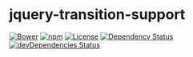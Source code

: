 # jquery-transition-support
[![Bower](https://img.shields.io/bower/v/jquery-transition-support.svg)](https://github.com/yivo/jquery-transition-support)
[![npm](https://img.shields.io/npm/v/jquery-transition-support.svg)](https://www.npmjs.com/package/jquery-transition-support)
[![License](https://img.shields.io/github/license/yivo/jquery-transition-support.svg)](https://github.com/yivo/jquery-transition-support)
[![Dependency Status](https://img.shields.io/david/yivo/jquery-transition-support.svg)](https://david-dm.org/yivo/jquery-transition-support)
[![devDependencies Status](https://img.shields.io/david/dev/yivo/jquery-transition-support.svg)](https://david-dm.org/yivo/jquery-transition-support?type=dev)

